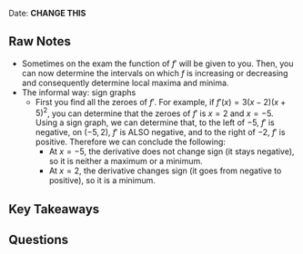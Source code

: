 Date: **CHANGE THIS**

## Raw Notes

- Sometimes on the exam the function of $f'$ will be given to you. Then, you can now determine the intervals on which $f$ is increasing or decreasing and consequently determine local maxima and minima.
- The informal way: sign graphs
    - First you find all the zeroes of $f'$. For example, if $f'(x)=3(x-2)(x+5)^2$, you can determine that the zeroes of $f'$ is $x=2$ and $x=-5$. Using a sign graph, we can determine that, to the left of $-5$, $f'$ is negative, on $(-5,2)$, $f'$ is ALSO negative, and to the right of $-2$, $f'$ is positive. Therefore we can conclude the following:
        - At $x=-5$, the derivative does not change sign (it stays negative), so it is neither a maximum or a minimum.
        - At $x=2$, the derivative changes sign (it goes from negative to positive), so it is a minimum.

## Key Takeaways



## Questions
